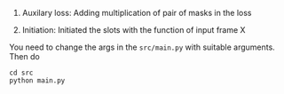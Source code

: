 1. Auxilary loss:
Adding multiplication of pair of masks in the loss

2. Initiation:
Initiated the slots with the function of input frame X

You need to change the args in the ```src/main.py``` with suitable arguments.
Then do
```
cd src
python main.py
```
